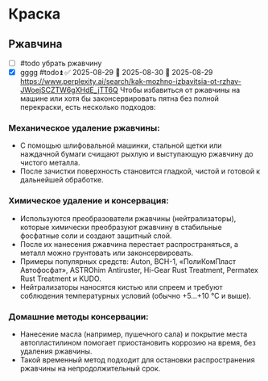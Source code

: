 # Краска
## Ржавчина
- [ ] #todo убрать ржавчину
- [x] gggg #todo⏫ ✅ 2025-08-29 📅 2025-08-30 🛫 2025-08-29
https://www.perplexity.ai/search/kak-mozhno-izbavitsia-ot-rzhav-JWoejSCZTW6gXHdE_jTT6Q
Чтобы избавиться от ржавчины на машине или хотя бы законсервировать пятна без полной перекраски, есть несколько подходов:
###  Механическое удаление ржавчины:
- С помощью шлифовальной машинки, стальной щетки или наждачной бумаги счищают рыхлую и выступающую ржавчину до чистого металла.
- После зачистки поверхность становится гладкой, чистой и готовой к дальнейшей обработке.
### Химическое удаление и консервация:
- Используются преобразователи ржавчины (нейтрализаторы), которые химически преобразуют ржавчину в стабильные фосфатные соли и создают защитный слой.
- После их нанесения ржавчина перестает распространяться, а металл можно грунтовать или законсервировать.
- Примеры популярных средств: Auton, ВСН-1, «ПолиКомПласт Автофосфат», ASTROhim Antiruster, Hi-Gear Rust Treatment, Permatex Rust Treatment и KUDO.
- Нейтрализаторы наносятся кистью или спреем и требуют соблюдения температурных условий (обычно +5…+10 °C и выше).
### Домашние методы консервации:
- Нанесение масла (например, пушечного сала) и покрытие места автопластилином помогает приостановить коррозию на время, без удаления ржавчины.
- Такой временный метод подходит для остановки распространения ржавчины на непродолжительный срок.